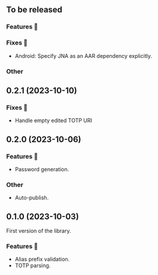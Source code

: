 ## To be released

### Features :tada:

### Fixes :bug:

- Android: Specify JNA as an AAR dependency explicitly.

### Other

## 0.2.1 (2023-10-10)

### Fixes :bug:

- Handle empty edited TOTP URI

## 0.2.0 (2023-10-06)

### Features :tada:

- Password generation.

### Other

- Auto-publish.

## 0.1.0 (2023-10-03)

First version of the library.

### Features :tada:

- Alias prefix validation.
- TOTP parsing.
